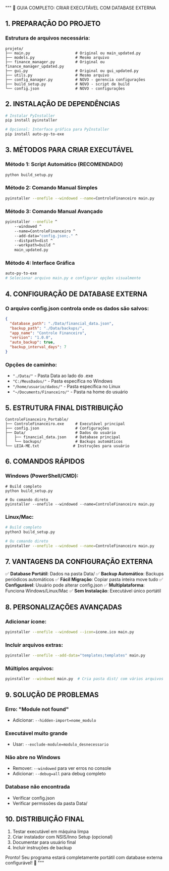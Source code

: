 """
🚀 GUIA COMPLETO: CRIAR EXECUTÁVEL COM DATABASE EXTERNA

## 1. PREPARAÇÃO DO PROJETO

### Estrutura de arquivos necessária:
```
projeto/
├── main.py                    # Original ou main_updated.py
├── models.py                  # Mesmo arquivo
├── finance_manager.py         # Original ou finance_manager_updated.py
├── gui.py                     # Original ou gui_updated.py
├── utils.py                   # Mesmo arquivo
├── config_manager.py          # NOVO - gerencia configurações
├── build_setup.py             # NOVO - script de build
└── config.json                # NOVO - configurações
```

## 2. INSTALAÇÃO DE DEPENDÊNCIAS

```bash
# Instalar PyInstaller
pip install pyinstaller

# Opcional: Interface gráfica para PyInstaller
pip install auto-py-to-exe
```

## 3. MÉTODOS PARA CRIAR EXECUTÁVEL

### Método 1: Script Automático (RECOMENDADO)
```bash
python build_setup.py
```

### Método 2: Comando Manual Simples
```bash
pyinstaller --onefile --windowed --name=ControleFinanceiro main.py
```

### Método 3: Comando Manual Avançado
```bash
pyinstaller --onefile ^
    --windowed ^
    --name=ControleFinanceiro ^
    --add-data="config.json;." ^
    --distpath=dist ^
    --workpath=build ^
    main_updated.py
```

### Método 4: Interface Gráfica
```bash
auto-py-to-exe
# Selecionar arquivo main.py e configurar opções visualmente
```

## 4. CONFIGURAÇÃO DE DATABASE EXTERNA

### O arquivo config.json controla onde os dados são salvos:
```json
{
  "database_path": "./Data/financial_data.json",
  "backup_path": "./Data/backups/",
  "app_name": "Controle Financeiro", 
  "version": "1.0.0",
  "auto_backup": true,
  "backup_interval_days": 7
}
```

### Opções de caminho:
- `"./Data/"` - Pasta Data ao lado do .exe
- `"C:/MeusDados/"` - Pasta específica no Windows
- `"/home/usuario/dados/"` - Pasta específica no Linux
- `"~/Documents/Financeiro/"` - Pasta na home do usuário

## 5. ESTRUTURA FINAL DISTRIBUIÇÃO

```
ControleFinanceiro_Portable/
├── ControleFinanceiro.exe     # Executável principal
├── config.json                # Configurações
├── Data/                      # Dados do usuário
│   ├── financial_data.json    # Database principal
│   └── backups/               # Backups automáticos
└── LEIA-ME.txt               # Instruções para usuário
```

## 6. COMANDOS RÁPIDOS

### Windows (PowerShell/CMD):
```batch
# Build completo
python build_setup.py

# Ou comando direto
pyinstaller --onefile --windowed --name=ControleFinanceiro main.py
```

### Linux/Mac:
```bash
# Build completo
python3 build_setup.py

# Ou comando direto
pyinstaller --onefile --windowed --name=ControleFinanceiro main.py
```

## 7. VANTAGENS DA CONFIGURAÇÃO EXTERNA

✅ **Database Portátil**: Dados na pasta Data/
✅ **Backup Automático**: Backups periódicos automáticos
✅ **Fácil Migração**: Copiar pasta inteira move tudo
✅ **Configurável**: Usuário pode alterar config.json
✅ **Multiplataforma**: Funciona Windows/Linux/Mac
✅ **Sem Instalação**: Executável único portátil

## 8. PERSONALIZAÇÕES AVANÇADAS

### Adicionar ícone:
```bash
pyinstaller --onefile --windowed --icon=icone.ico main.py
```

### Incluir arquivos extras:
```bash
pyinstaller --onefile --add-data="templates;templates" main.py
```

### Múltiplos arquivos:
```bash
pyinstaller --windowed main.py  # Cria pasta dist/ com vários arquivos
```

## 9. SOLUÇÃO DE PROBLEMAS

### Erro: "Module not found"
- Adicionar: `--hidden-import=nome_modulo`

### Executável muito grande
- Usar: `--exclude-module=modulo_desnecessario`

### Não abre no Windows
- Remover: `--windowed` para ver erros no console
- Adicionar: `--debug=all` para debug completo

### Database não encontrada
- Verificar config.json
- Verificar permissões da pasta Data/

## 10. DISTRIBUIÇÃO FINAL

1. Testar executável em máquina limpa
2. Criar instalador com NSIS/Inno Setup (opcional)
3. Documentar para usuário final
4. Incluir instruções de backup

Pronto! Seu programa estará completamente portátil com database externa configurável! 🎉
"""